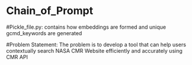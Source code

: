 # Chain_of_Prompt

#Pickle_file.py: contains how embeddings are formed and unique gcmd_keywords are generated


#Problem Statement: The problem is to develop a tool that can help users contextually search NASA
CMR Website efficiently and accurately using CMR API


